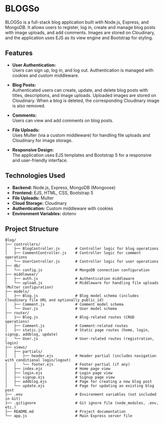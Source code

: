 # BLOGSo

BLOGSo is a full-stack blog application built with Node.js, Express, and MongoDB. It allows users to register, log in, create and manage blog posts with image uploads, and add comments. Images are stored on Cloudinary, and the application uses EJS as its view engine and Bootstrap for styling.

## Features

- **User Authentication:**  
  Users can sign up, log in, and log out. Authentication is managed with cookies and custom middleware.

- **Blog Posts:**  
  Authenticated users can create, update, and delete blog posts with titles, descriptions, and image uploads. Uploaded images are stored on Cloudinary. When a blog is deleted, the corresponding Cloudinary image is also removed.

- **Comments:**  
  Users can view and add comments on blog posts.

- **File Uploads:**  
  Uses Multer (via a custom middleware) for handling file uploads and Cloudinary for image storage.

- **Responsive Design:**  
  The application uses EJS templates and Bootstrap 5 for a responsive and user-friendly interface.

## Technologies Used

- **Backend:** Node.js, Express, MongoDB (Mongoose)
- **Frontend:** EJS, HTML, CSS, Bootstrap 5
- **File Uploads:** Multer
- **Cloud Storage:** Cloudinary
- **Authentication:** Custom middleware with cookies
- **Environment Variables:** dotenv

## Project Structure

```plaintext
Blog/
├── controllers/
│   ├── BlogController.js       # Controller logic for blog operations
│   ├── CommentController.js    # Controller logic for comment operations
│   └── UserController.js       # Controller logic for user operations
├── db/
│   └── config.js               # MongoDB connection configuration
├── middlewear/
│   ├── auth.js                 # Authentication middleware
│   └── upload.js               # Middleware for handling file uploads (Multer configuration)
├── models/
│   ├── Blog.js                 # Blog model schema (includes Cloudinary file URL and optionally public_id)
│   ├── Comment.js              # Comment model schema
│   └── User.js                 # User model schema
├── router/
│   ├── Blog.js                 # Blog-related routes (CRUD operations)
│   ├── Comment.js              # Comment-related routes
│   ├── static.js               # Static page routes (home, login, signup, addblog, update)
│   └── User.js                 # User-related routes (registration, login)
├── views/
│   ├── partials/
│   │   ├── header.ejs          # Header partial (includes navigation with conditional login/logout)
│   │   └── footer.ejs          # Footer partial (if any)
│   ├── index.ejs               # Home page view
│   ├── login.ejs               # Login page view
│   ├── signup.ejs              # Signup page view
│   ├── addblog.ejs             # Page for creating a new blog post
│   └── update.ejs              # Page for updating an existing blog post
├── .env                        # Environment variables (not included in Git)
├── .gitignore                  # Git ignore file (node_modules, .env, etc.)
├── README.md                   # Project documentation
└── app.js                      # Main Express server file
